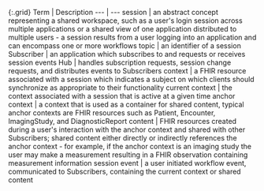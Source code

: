 {:.grid}
Term | Description
--- | ---
session | an abstract concept representing a shared workspace, such as a user's login session across multiple applications or a shared view of one application distributed to multiple users - a session results from a user logging into an application and can encompass one or more workflows
topic | an identifier of a session
Subscriber | an application which subscribes to and requests or receives session events
Hub | handles subscription requests, session change requests, and distributes events to Subscribers
context | a FHIR resource associated with a session which indicates a subject on which clients should synchronize as appropriate to their functionality
current context | the context associated with a session that is active at a given time
anchor context | a context that is used as a container for shared content, typical anchor contexts are FHIR resources such as Patient, Encounter, ImagingStudy, and DiagnosticReport
content | FHIR resources created during a user's interaction with the anchor context and shared with other Subscribers; shared content either directly or indirectly references the anchor context - for example, if the anchor context is an imaging study the user may make a measurement resulting in a FHIR observation containing measurement information
session event | a user initiated workflow event, communicated to Subscribers, containing the current context or shared content
